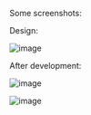Some screenshots:

Design:

![image](https://github.com/psankhe28/ionic-todolist/assets/84843461/ba952d65-8b60-4bab-a018-61523f458db9)

After development:

![image](https://github.com/psankhe28/ionic-todolist/assets/84843461/36c380c3-1b23-4091-8999-213e64195ab3)

![image](https://github.com/psankhe28/ionic-todolist/assets/84843461/142b6eef-32e8-405e-bf03-3e54494985d4)
